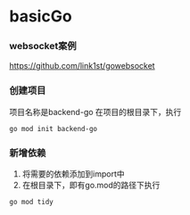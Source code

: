 # basicGo

### websocket案例
https://github.com/link1st/gowebsocket


### 创建项目
项目名称是backend-go
在项目的根目录下，执行
```shell
go mod init backend-go
```


### 新增依赖
1. 将需要的依赖添加到import中
2. 在根目录下，即有go.mod的路径下执行
```shell
go mod tidy
```



